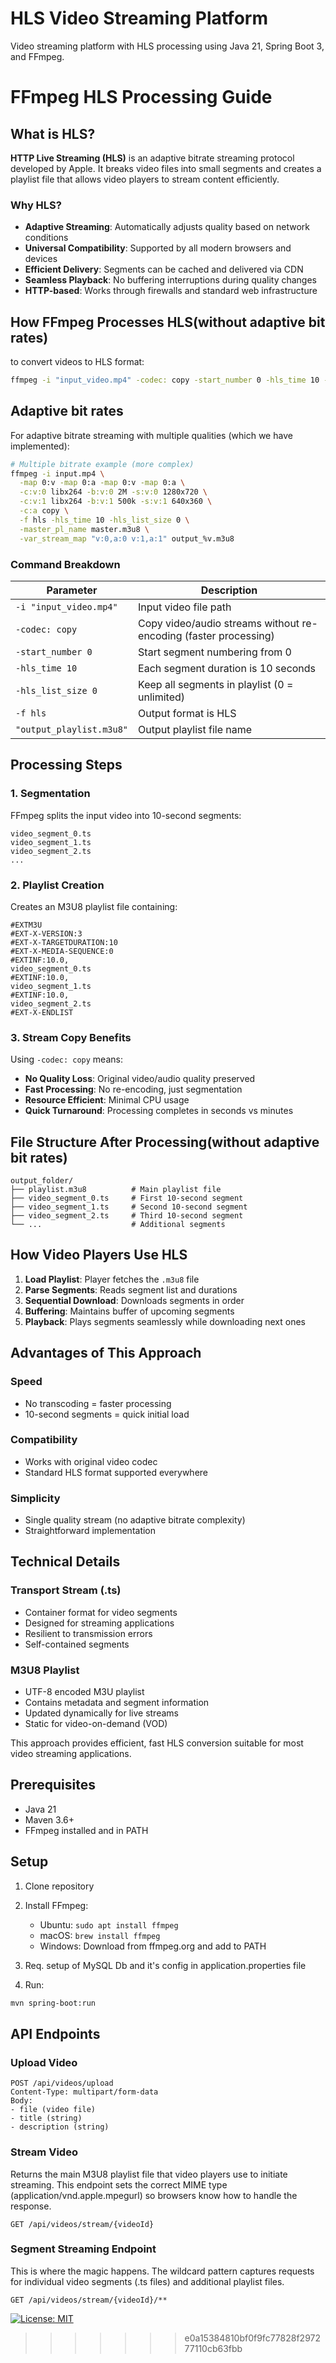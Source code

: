 # HLS Video Streaming Platform

Video streaming platform with HLS processing using Java 21, Spring Boot 3, and FFmpeg.

# FFmpeg HLS Processing Guide

## What is HLS?

**HTTP Live Streaming (HLS)** is an adaptive bitrate streaming protocol developed by Apple. It breaks video files into small segments and creates a playlist file that allows video players to stream content efficiently.

### Why HLS?

- **Adaptive Streaming**: Automatically adjusts quality based on network conditions
- **Universal Compatibility**: Supported by all modern browsers and devices
- **Efficient Delivery**: Segments can be cached and delivered via CDN
- **Seamless Playback**: No buffering interruptions during quality changes
- **HTTP-based**: Works through firewalls and standard web infrastructure

## How FFmpeg Processes HLS(without adaptive bit rates)

to convert videos to HLS format:

```bash
ffmpeg -i "input_video.mp4" -codec: copy -start_number 0 -hls_time 10 -hls_list_size 0 -f hls "output_playlist.m3u8"
```

## Adaptive bit rates

For adaptive bitrate streaming with multiple qualities (which we have implemented):
```bash
# Multiple bitrate example (more complex)
ffmpeg -i input.mp4 \
  -map 0:v -map 0:a -map 0:v -map 0:a \
  -c:v:0 libx264 -b:v:0 2M -s:v:0 1280x720 \
  -c:v:1 libx264 -b:v:1 500k -s:v:1 640x360 \
  -c:a copy \
  -f hls -hls_time 10 -hls_list_size 0 \
  -master_pl_name master.m3u8 \
  -var_stream_map "v:0,a:0 v:1,a:1" output_%v.m3u8
```

### Command Breakdown

| Parameter | Description |
|-----------|-------------|
| `-i "input_video.mp4"` | Input video file path |
| `-codec: copy` | Copy video/audio streams without re-encoding (faster processing) |
| `-start_number 0` | Start segment numbering from 0 |
| `-hls_time 10` | Each segment duration is 10 seconds |
| `-hls_list_size 0` | Keep all segments in playlist (0 = unlimited) |
| `-f hls` | Output format is HLS |
| `"output_playlist.m3u8"` | Output playlist file name |

## Processing Steps

### 1. **Segmentation**
FFmpeg splits the input video into 10-second segments:
```
video_segment_0.ts
video_segment_1.ts
video_segment_2.ts
...
```

### 2. **Playlist Creation**
Creates an M3U8 playlist file containing:
```m3u8
#EXTM3U
#EXT-X-VERSION:3
#EXT-X-TARGETDURATION:10
#EXT-X-MEDIA-SEQUENCE:0
#EXTINF:10.0,
video_segment_0.ts
#EXTINF:10.0,
video_segment_1.ts
#EXTINF:10.0,
video_segment_2.ts
#EXT-X-ENDLIST
```

### 3. **Stream Copy Benefits**
Using `-codec: copy` means:
- **No Quality Loss**: Original video/audio quality preserved
- **Fast Processing**: No re-encoding, just segmentation
- **Resource Efficient**: Minimal CPU usage
- **Quick Turnaround**: Processing completes in seconds vs minutes

## File Structure After Processing(without adaptive bit rates)

```
output_folder/
├── playlist.m3u8          # Main playlist file
├── video_segment_0.ts     # First 10-second segment
├── video_segment_1.ts     # Second 10-second segment
├── video_segment_2.ts     # Third 10-second segment
└── ...                    # Additional segments
```

## How Video Players Use HLS

1. **Load Playlist**: Player fetches the `.m3u8` file
2. **Parse Segments**: Reads segment list and durations
3. **Sequential Download**: Downloads segments in order
4. **Buffering**: Maintains buffer of upcoming segments
5. **Playback**: Plays segments seamlessly while downloading next ones

## Advantages of This Approach

### **Speed**
- No transcoding = faster processing
- 10-second segments = quick initial load

### **Compatibility**
- Works with original video codec
- Standard HLS format supported everywhere

### **Simplicity**
- Single quality stream (no adaptive bitrate complexity)
- Straightforward implementation


## Technical Details

### **Transport Stream (.ts)**
- Container format for video segments
- Designed for streaming applications
- Resilient to transmission errors
- Self-contained segments

### **M3U8 Playlist**
- UTF-8 encoded M3U playlist
- Contains metadata and segment information
- Updated dynamically for live streams
- Static for video-on-demand (VOD)

This approach provides efficient, fast HLS conversion suitable for most video streaming applications.


## Prerequisites

- Java 21
- Maven 3.6+
- FFmpeg installed and in PATH

## Setup

1. Clone repository

2. Install FFmpeg:
   - Ubuntu: `sudo apt install ffmpeg`
   - macOS: `brew install ffmpeg`
   - Windows: Download from ffmpeg.org and add to PATH

3. Req. setup of MySQL Db and it's config in application.properties file

4. Run:
```bash
mvn spring-boot:run
```

## API Endpoints

### Upload Video
```http
POST /api/videos/upload
Content-Type: multipart/form-data
Body: 
- file (video file)
- title (string)
- description (string)
```

### Stream Video
Returns the main M3U8 playlist file that video players use to initiate streaming. This endpoint sets the correct MIME type (application/vnd.apple.mpegurl) so browsers know how to handle the response.
```http
GET /api/videos/stream/{videoId}
```

### Segment Streaming Endpoint
This is where the magic happens. The wildcard pattern captures requests for individual video segments (.ts files) and additional playlist files.
```http
GET /api/videos/stream/{videoId}/**
```

[![License: MIT](https://img.shields.io/badge/License-MIT-yellow.svg)](https://opensource.org/licenses/MIT)
>>>>>>> e0a15384810bf0f9fc77828f297277110cb63fbb

